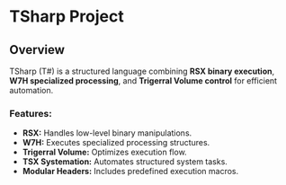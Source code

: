 # TSharp Project

## Overview
TSharp (T#) is a structured language combining **RSX binary execution**, **W7H specialized processing**, and **Trigerral Volume control** for efficient automation.

### Features:
- **RSX:** Handles low-level binary manipulations.
- **W7H:** Executes specialized processing structures.
- **Trigerral Volume:** Optimizes execution flow.
- **TSX Systemation:** Automates structured system tasks.
- **Modular Headers:** Includes predefined execution macros.
